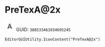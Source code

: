 # PreTexA@2x
![](/img/PreTexA@2x.png)
GUID: `388533461934695245`
```
EditorGUIUtility.IconContent("PreTexA@2x")
```
